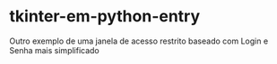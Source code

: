 # tkinter-em-python-entry
Outro exemplo de uma janela de acesso restrito baseado com Login e Senha mais simplificado
